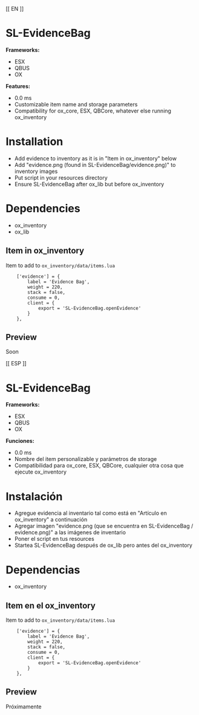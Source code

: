 [[ EN ]]

# SL-EvidenceBag

<b>Frameworks:</b>
- ESX
- QBUS
- OX


<b>Features:</b>
- 0.0 ms
- Customizable item name and storage parameters
- Compatibility for ox_core, ESX, QBCore, whatever else running ox_inventory


# Installation
- Add evidence to inventory as it is in "Item in ox_inventory" below
- Add "evidence.png (found in SL-EvidenceBag/evidence.png)" to inventory images
- Put script in your resources directory
- Ensure SL-EvidenceBag after ox_lib but before ox_inventory

# Dependencies
- ox_inventory
- ox_lib

## Item in ox_inventory
Item to add to `ox_inventory/data/items.lua`
```
	['evidence'] = {
		label = 'Evidence Bag',
		weight = 220,
		stack = false,
		consume = 0,
		client = {
			export = 'SL-EvidenceBag.openEvidence'
		}
	},
```
## Preview
Soon

[[ ESP ]]

# SL-EvidenceBag

<b>Frameworks:</b>
- ESX
- QBUS
- OX


<b>Funciones:</b>
- 0.0 ms
- Nombre del item personalizable y parámetros de storage
- Compatibilidad para ox_core, ESX, QBCore, cualquier otra cosa que ejecute ox_inventory

# Instalación
- Agregue evidencia al inventario tal como está en "Artículo en ox_inventory" a continuación
- Agregar imagen "evidence.png (que se encuentra en SL-EvidenceBag / evidence.png)" a las imágenes de inventario
- Poner el script en tus resources
- Startea SL-EvidenceBag después de ox_lib pero antes del ox_inventory

# Dependencias
- ox_inventory

## Item en el ox_inventory
Item to add to `ox_inventory/data/items.lua`
```
	['evidence'] = {
		label = 'Evidence Bag',
		weight = 220,
		stack = false,
		consume = 0,
		client = {
			export = 'SL-EvidenceBag.openEvidence'
		}
	},
```
## Preview
Próximamente

